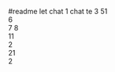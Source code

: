  #readme let chat 1
chat te 
3
51   
6    
7 
8   
11         
2      
21     
2   
   
    
   
 
  

